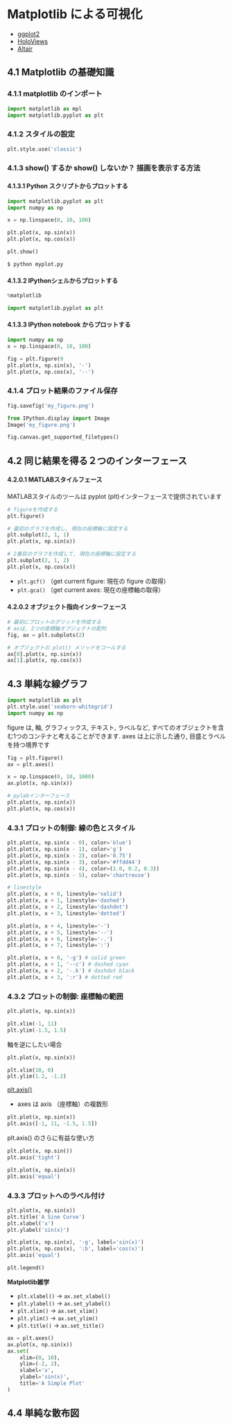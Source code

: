 # Matplotlib による可視化
- [ggplot2](https://github.com/tidyverse/ggplot2)
- [HoloViews](http://holoviews.org/)
- [Altair](https://altair-viz.github.io/)

## 4.1 Matplotlib の基礎知識
### 4.1.1 matplotlib のインポート

```python
import matplotlib as mpl
import matplotlib.pyplot as plt
```

### 4.1.2 スタイルの設定

```python
plt.style.use('classic')
```

### 4.1.3 show() するか show() しないか？ 描画を表示する方法
#### 4.1.3.1 Python スクリプトからプロットする

```python
import matplotlib.pyplot as plt
import numpy as np

x = np.linspace(0, 10, 100)

plt.plot(x, np.sin(x))
plt.plot(x, np.cos(x))

plt.show()
```

```shell
$ python myplot.py
```

#### 4.1.3.2 IPythonシェルからプロットする

```python
%matplotlib

import matplotlib.pyplot as plt
```

#### 4.1.3.3 IPython notebook からプロットする

```python
import numpy as np
x = np.linspace(0, 10, 100)

fig = plt.figure(9
plt.plot(x, np.sin(x), '-')
plt.plot(x, np.cos(x), '--')
```

### 4.1.4 プロット結果のファイル保存

```python
fig.savefig('my_figure.png')
```

```python
from IPython.display import Image
Image('my_figure.png')
```

```python
fig.canvas.get_supported_filetypes()
```

## 4.2 同じ結果を得る２つのインターフェース

#### 4.2.0.1 MATLABスタイルフェース
MATLABスタイルのツールは pyplot (plt)インターフェースで提供されています

```python
# figureを作成する
plt.figure()

# 最初のグラフを作成し, 現在の座標軸に設定する
plt.subplot(2, 1, 1)
plt.plot(x, np.sin(x))

# 2番目のグラフを作成して, 現在の座標軸に設定する
plt.subplot(2, 1, 2)
plt.plot(x, np.cos(x))
```

- `plt.gcf()` （get current figure: 現在の figure の取得）
- `plt.gca()` （get current axes: 現在の座標軸の取得）

#### 4.2.0.2 オブジェクト指向インターフェース

```python
# 最初にプロットのグリッドを作成する
# axは, 2つの座標軸オブジェクトの配列
fig, ax = plt.subplots(2)

# オブジェクトの plot() メソッドをコールする
ax[0].plot(x, np.sin(x))
ax[1].plot(x, np.cos(x))
```

## 4.3 単純な線グラフ

```python
import matplotlib as plt
plt.style.use('seaborn-whitegrid')
import numpy as np
```

figure は, 軸, グラフィックス, テキスト, ラベルなど, すべてのオブジェクトを含む1つのコンテナと考えることができます.
axes は上に示した通り, 目盛とラベルを持つ境界です

```python
fig = plt.figure()
ax = plt.axes()

x = np.linspace(0, 10, 1000)
ax.plot(x, np.sin(x))
```

```python
# pylabインターフェース
plt.plot(x, np.sin(x))
plt.plot(x, np.cos(x))
```

### 4.3.1 プロットの制御: 線の色とスタイル

```python
plt.plot(x, np.sin(x - 0), color='blue')
plt.plot(x, np.sin(x - 1), color='g')
plt.plot(x, np.sin(x - 2), color='0.75')
plt.plot(x, np.sin(x - 3), color='#ffdd44')
plt.plot(x, np.sin(x - 4), color=(1.0, 0.2, 0.3))
plt.plot(x, np.sin(x - 5), color='chartreuse')

# linestyle
plt.plot(x, x + 0, linestyle='solid')
plt.plot(x, x + 1, linestyle='dashed')
plt.plot(x, x + 2, linestyle='dashdot')
plt.plot(x, x + 3, linestyle='dotted')

plt.plot(x, x + 4, linestyle='-')
plt.plot(x, x + 5, linestyle='--')
plt.plot(x, x + 6, linestyle='-.')
plt.plot(x, x + 7, linestyle=':')

plt.plot(x, x + 0, '-g') # solid green
plt.plot(x, x + 1, '--c') # dashed cyan
plt.plot(x, x + 2, '-.k') # dashdot black
plt.plot(x, x + 3, ':r') # dotted red
```

### 4.3.2 プロットの制御: 座標軸の範囲

```python
plt.plot(x, np.sin(x))

plt.xlim(-1, 11)
plt.ylim(-1.5, 1.5)
```

軸を逆にしたい場合
```python
plt.plot(x, np.sin(x))

plt.xlim(10, 0)
plt.ylim(1.2, -1.2)
```

[plt.axis()](https://matplotlib.org/3.1.1/api/_as_gen/matplotlib.pyplot.axis.html?highlight=axis#matplotlib.pyplot.axis)<br>
* axes は axis （座標軸）の複数形
```python
plt.plot(x, np.sin(x))
plt.axis([-1, 11, -1.5, 1.5])
```

plt.axis() のさらに有益な使い方
```python
plt.plot(x, np.sin())
plt.axis('tight')
```

```python
plt.plot(x, np.sin(x))
plt.axis('equal')
```

### 4.3.3 プロットへのラベル付け

```python
plt.plot(x, np.sin(x))
plt.title('A Sine Curve')
plt.xlabel('x')
plt.ylabel('sin(x)')
```

```python
plt.plot(x, np.sin(x), '-g', label='sin(x)')
plt.plot(x, np.cos(x), ':b', label='cos(x)')
plt.axis('equal')

plt.legend()
```

**Matplotlib雑学**

- `plt.xlabel()` → `ax.set_xlabel()`
- `plt.ylabel()` → `ax.set_ylabel()`
- `plt.xlim()` → `ax.set_xlim()`
- `plt.ylim()` → `ax.set_ylim()`
- `plt.title()` → `ax.set_title()`

```python
ax = plt.axes()
ax.plot(x, np.sin(x))
ax.set(
    xlim=(0, 10),
    ylim=(-2, 2),
    xlabel='x',
    ylabel='sin(x)',
    title='A Simple Plot'
)
```

## 4.4 単純な散布図
